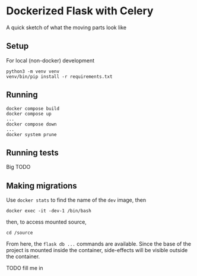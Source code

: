 # Dockerized Flask with Celery

A quick sketch of what the moving parts look like

## Setup

For local (non-docker) development

    python3 -m venv venv
    venv/bin/pip install -r requirements.txt

## Running 

    docker compose build
    docker compose up
    ...
    docker compose down
    ...
    docker system prune

## Running tests

Big TODO

## Making migrations

Use `docker stats` to find the name of the `dev` image, then

    docker exec -it -dev-1 /bin/bash

then, to access mounted source,

    cd /source

From here, the `flask db ...` commands are available.
Since the base of the project is mounted inside the container,
side-effects will be visible outside the container.

TODO fill me in

